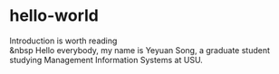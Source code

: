# hello-world
Introduction is worth reading<br />
&nbsp Hello everybody, my name is Yeyuan Song, a graduate student studying Management Information Systems at USU.
